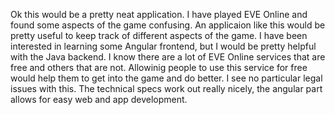 Ok this would be a pretty neat application. I have played EVE Online and found some aspects of the game confusing. An applicaion like this would be pretty useful to keep track of different aspects of the game. I have been interested in learning some Angular frontend, but I would be pretty helpful with the Java backend. I know there are a lot of EVE Online services that are free and others that are not. Allowinig people to use this service for free would help them to get into the game and do better. I see no particular legal issues with this. The technical specs work out really nicely, the angular part allows for easy web and app development.

